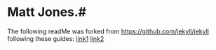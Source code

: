 # Matt Jones.#
The following readMe was forked from https://github.com/jekyll/jekyll following these guides:
[link1](http://www.smashingmagazine.com/2014/08/01/build-blog-jekyll-github-pages/)
[link2](http://www.smashingmagazine.com/2014/08/01/build-blog-jekyll-github-pages/)
